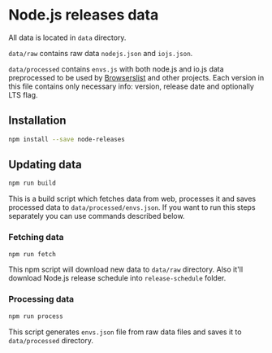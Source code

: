 # Node.js releases data

All data is located in `data` directory.

`data/raw` contains raw data `nodejs.json` and `iojs.json`.

`data/processed` contains `envs.js` with both node.js and io.js data preprocessed to be used
by [Browserslist](https://github.com/ai/browserslist) and other projects. Each version in this file contains only
necessary info: version, release date and optionally LTS flag.

## Installation

```bash
npm install --save node-releases
```

## Updating data

```bash
npm run build
```

This is a build script which fetches data from web, processes it and saves processed data to `data/processed/envs.json`.
If you want to run this steps separately you can use commands described below.

### Fetching data

```bash
npm run fetch
```

This npm script will download new data to `data/raw` directory. Also it'll download Node.js release schedule
into `release-schedule` folder.

### Processing data

```bash
npm run process
```

This script generates `envs.json` file from raw data files and saves it to `data/processed` directory.
